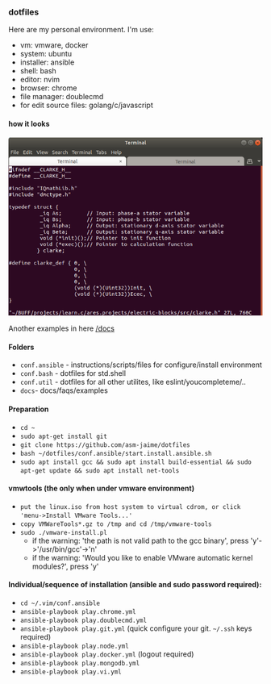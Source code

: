 ### dotfiles

 Here are my personal environment. I'm use:
  * vm: vmware, docker
  * system: ubuntu
  * installer: ansible
  * shell: bash
  * editor: nvim
  * browser: chrome
  * file manager: doublecmd
  * for edit source files: golang/c/javascript

#### how it looks

![Image of tmux panel](docs/example.vi.png)

Another examples in here [/docs](./docs)

#### Folders

  * `conf.ansible` - instructions/scripts/files for configure/install environment
  * `conf.bash` - dotfiles for std.shell
  * `conf.util` - dotfiles for all other utilites, like eslint/youcompleteme/..
  * `docs`- docs/faqs/examples

#### Preparation

  * `cd ~`
  * `sudo apt-get install git`
  * `git clone https://github.com/asm-jaime/dotfiles`
  * `bash ~/dotfiles/conf.ansible/start.install.ansible.sh`
  * `sudo apt install gcc && sudo apt install build-essential && sudo apt-get update && sudo apt install net-tools`
  
#### vmwtools (the only when under vmware environment)
  * `put the linux.iso from host system to virtual cdrom, or click 'menu->Install VMware Tools...'`
  * `copy VMWareTools*.gz to /tmp and cd /tmp/vmware-tools`
  * `sudo ./vmware-install.pl`
    * if the warning: 'the path is not valid path to the gcc binary', press 'y'->'/usr/bin/gcc'->'n'
    * if the warning: 'Would you like to enable VMware automatic kernel modules?', press 'y'

#### Individual/sequence of installation (ansible and sudo password required):
  * `cd ~/.vim/conf.ansible`
  * `ansible-playbook play.chrome.yml`
  * `ansible-playbook play.doublecmd.yml`
  * `ansible-playbook play.git.yml` (quick configure your git. `~/.ssh` keys required)
  * `ansible-playbook play.node.yml`
  * `ansible-playbook play.docker.yml` (logout required)
  * `ansible-playbook play.mongodb.yml`
  * `ansible-playbook play.vi.yml`
